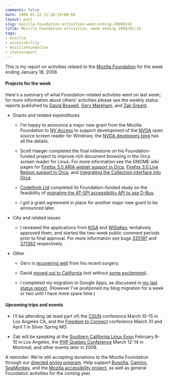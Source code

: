 ```yaml
---
comments: false
date: 2008-01-22 11:28:15+00:00
layout: post
slug: mozilla-foundation-activities-week-ending-20080118
title: Mozilla Foundation activities, week ending 2008/01/18
tags:
- mozilla
- accessibility
- mozillafoundation
- statusreport
---
```


This is my report on activities related to the [Mozilla Foundation](http://www.mozillafoundation.org/) for the week ending January 18, 2008.


#### Projects for the week


Here's a summary of what Foundation-related activities went on last week; for more information about others' activities please see the weekly status reports published by [David Boswell](http://davidwboswell.wordpress.com/), [Gerv Markham](http://weblogs.mozillazine.org/gerv/), and [Zak Greant](http://zak.greant.com/).



	
  * Grants and related expenditures

	
    * I'm happy to announce a major new grant from the Mozilla Foundation to [NV Access](http://www.nvaccess.org/) to support development of the [NVDA](http://www.nvda-project.org/) open source screen reader for Windows; the [NVDA developers blog](http://www.nvda-project.org/blog/?p=12) has all the details.

	
    * Scott Haeger completed the final milestone on his Foundation-funded project to improve rich document browsing in the Orca screen reader for Linux. For more information see the GNOME wiki pages for [Firefox 3.0 ARIA widget support in Orca](http://live.gnome.org/Orca/Firefox/ARIAWidgets), [Firefox 3.0 Live Region support in Orca](http://live.gnome.org/Orca/Firefox/LiveRegions), and [integrating the Collection interface into Orca](http://live.gnome.org/Orca/Collection).

	
    * [Codethink Ltd](http://www.codethink.co.uk/) completed its Foundation-funded study on the feasibility of [migrating the AT-SPI accessibility API to use D-Bus](http://live.gnome.org/GAP/AtSpiDbusInvestigation).

	
    * I got a grant agreement in place for another major new grant to be announced later.




	
  * CAs and related issues

	
    * I reviewed the applications from [KISA](http://www.mozilla.org/projects/security/certs/pending/#KISA) and [WISeKey](http://www.mozilla.org/projects/security/certs/pending/#WISeKey), tentatively approved them, and started the two-week public comment periods prior to final approval. For more information see bugs [335197](https://bugzilla.mozilla.org/show_bug.cgi?id=335197) and [371362](https://bugzilla.mozilla.org/show_bug.cgi?id=371362) respectively.




	
  * Other

	
    * Gerv is [recovering well](http://weblogs.mozillazine.org/gerv/archives/2008/01/biopsy_results.html) from his recent surgery.

	
    * David [moved out to California](http://davidwboswell.wordpress.com/2008/01/11/going-to-california/) (not without [some excitement](http://davidwboswell.wordpress.com/2008/01/18/cutting-it-close/)).

	
    * I completed my migration to Google Apps, as discussed in [my last status report](http://hecker.org/mozilla/foundation-activities-2008-01-11). (However I've postponed my blog migration for a week or two until I have more spare time.)







#### Upcoming trips and events





	
  * I'll be attending (at least part of) the [CSUN](http://www.csun.edu/cod/conf/) conference March 10-15 in Los Angeles CA, and the [Freedom to Connect](http://freedom-to-connect.net/) conference March 31 and April 1 in Silver Spring MD.

	
  * Zak will be speaking at the [Southern California Linux Expo](http://www.socallinuxexpo.org/) February 8-10 in Los Angeles, the [PHP Quebec Conference](http://conf.phpquebec.com/) March 12-14 in Montreal, and other events later in 2008.


A reminder: We're still accepting donations to the Mozilla Foundation through our [directed giving program](http://hecker.org/mozilla/directed-giving). Help support [Bugzilla](http://www.bugzilla.org/donate/), [Camino](http://www.caminobrowser.org/donate/), [SeaMonkey](http://www.seamonkey-project.org/donate), and the [Mozilla accessibility project](http://www.mozilla.org/access/donate.html), as well as general Foundation activities for the coming year.
